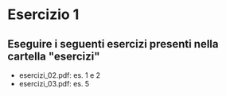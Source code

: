 # Esercizio 1

## Eseguire i seguenti esercizi presenti nella cartella "esercizi"

- esercizi_02.pdf: es. 1 e 2
- esercizi_03.pdf: es. 5